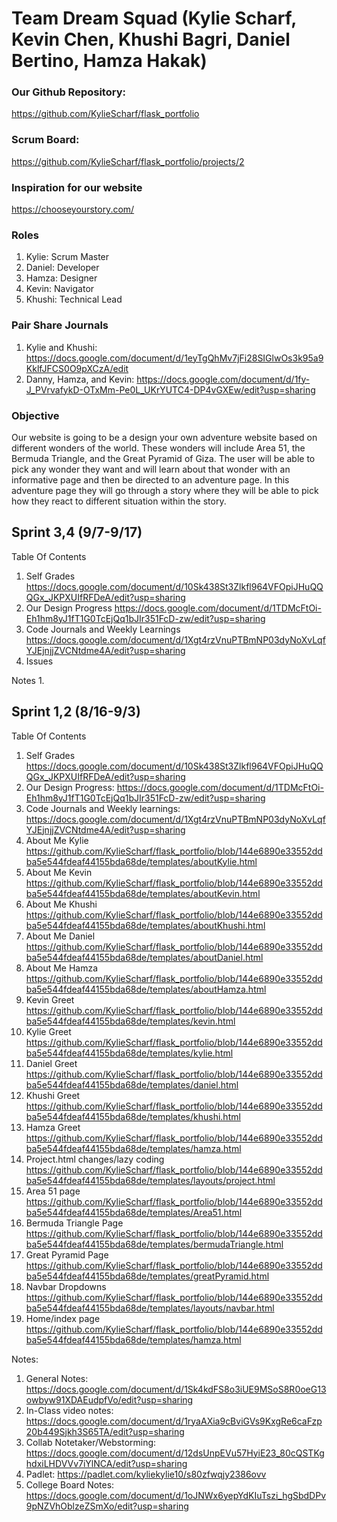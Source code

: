 
# Team Dream Squad (Kylie Scharf, Kevin Chen, Khushi Bagri, Daniel Bertino, Hamza Hakak)

### Our Github Repository: 
https://github.com/KylieScharf/flask_portfolio
### Scrum Board:
https://github.com/KylieScharf/flask_portfolio/projects/2
### Inspiration for our website
https://chooseyourstory.com/
### Roles
1. Kylie: Scrum Master
2. Daniel: Developer
3. Hamza: Designer
4. Kevin: Navigator
5. Khushi: Technical Lead
### Pair Share Journals
1. Kylie and Khushi: https://docs.google.com/document/d/1eyTgQhMv7jFi28SIGlwOs3k95a9KklfJFCS0O9pXCzA/edit
2. Danny, Hamza, and Kevin: https://docs.google.com/document/d/1fy-J_PVrvafykD-OTxMm-Pe0L_UKrYUTC4-DP4vGXEw/edit?usp=sharing
### Objective
Our website is going to be a design your own adventure website based on different wonders of the world. 
These wonders will include Area 51, the Bermuda Triangle, and the Great Pyramid of Giza. 
The user will be able to pick any wonder they want and will learn about that wonder with an informative page and then be directed to an adventure page.
In this adventure page they will go through a story where they will be able to pick how they react to different situation within the story. 

## Sprint 3,4 (9/7-9/17)
Table Of Contents
1. Self Grades https://docs.google.com/document/d/10Sk438St3Zlkfl964VFOpiJHuQQQGx_JKPXUIfRFDeA/edit?usp=sharing
2. Our Design Progress https://docs.google.com/document/d/1TDMcFtOi-Eh1hm8yJ1fT1G0TcEjQq1bJIr351FcD-zw/edit?usp=sharing
3. Code Journals and Weekly Learnings https://docs.google.com/document/d/1Xgt4rzVnuPTBmNP03dyNoXvLqfYJEjnjjZVCNtdme4A/edit?usp=sharing
4. Issues

Notes
1. 

## Sprint 1,2 (8/16-9/3) 
Table Of Contents
1. Self Grades https://docs.google.com/document/d/10Sk438St3Zlkfl964VFOpiJHuQQQGx_JKPXUIfRFDeA/edit?usp=sharing
2. Our Design Progress: https://docs.google.com/document/d/1TDMcFtOi-Eh1hm8yJ1fT1G0TcEjQq1bJIr351FcD-zw/edit?usp=sharing
3. Code Journals and Weekly learnings: https://docs.google.com/document/d/1Xgt4rzVnuPTBmNP03dyNoXvLqfYJEjnjjZVCNtdme4A/edit?usp=sharing
4. About Me Kylie https://github.com/KylieScharf/flask_portfolio/blob/144e6890e33552ddba5e544fdeaf44155bda68de/templates/aboutKylie.html
5. About Me Kevin https://github.com/KylieScharf/flask_portfolio/blob/144e6890e33552ddba5e544fdeaf44155bda68de/templates/aboutKevin.html
6. About Me Khushi https://github.com/KylieScharf/flask_portfolio/blob/144e6890e33552ddba5e544fdeaf44155bda68de/templates/aboutKhushi.html
7. About Me Daniel https://github.com/KylieScharf/flask_portfolio/blob/144e6890e33552ddba5e544fdeaf44155bda68de/templates/aboutDaniel.html
8. About Me Hamza https://github.com/KylieScharf/flask_portfolio/blob/144e6890e33552ddba5e544fdeaf44155bda68de/templates/aboutHamza.html
10. Kevin Greet https://github.com/KylieScharf/flask_portfolio/blob/144e6890e33552ddba5e544fdeaf44155bda68de/templates/kevin.html
11. Kylie Greet https://github.com/KylieScharf/flask_portfolio/blob/144e6890e33552ddba5e544fdeaf44155bda68de/templates/kylie.html
12. Daniel Greet https://github.com/KylieScharf/flask_portfolio/blob/144e6890e33552ddba5e544fdeaf44155bda68de/templates/daniel.html
13. Khushi Greet https://github.com/KylieScharf/flask_portfolio/blob/144e6890e33552ddba5e544fdeaf44155bda68de/templates/khushi.html
14. Hamza Greet https://github.com/KylieScharf/flask_portfolio/blob/144e6890e33552ddba5e544fdeaf44155bda68de/templates/hamza.html
15. Project.html changes/lazy coding https://github.com/KylieScharf/flask_portfolio/blob/144e6890e33552ddba5e544fdeaf44155bda68de/templates/layouts/project.html
16. Area 51 page https://github.com/KylieScharf/flask_portfolio/blob/144e6890e33552ddba5e544fdeaf44155bda68de/templates/Area51.html
17. Bermuda Triangle Page https://github.com/KylieScharf/flask_portfolio/blob/144e6890e33552ddba5e544fdeaf44155bda68de/templates/bermudaTriangle.html
18. Great Pyramid Page https://github.com/KylieScharf/flask_portfolio/blob/144e6890e33552ddba5e544fdeaf44155bda68de/templates/greatPyramid.html
19. Navbar Dropdowns https://github.com/KylieScharf/flask_portfolio/blob/144e6890e33552ddba5e544fdeaf44155bda68de/templates/layouts/navbar.html
20. Home/index page https://github.com/KylieScharf/flask_portfolio/blob/144e6890e33552ddba5e544fdeaf44155bda68de/templates/hamza.html

Notes:
1. General Notes: https://docs.google.com/document/d/1Sk4kdFS8o3iUE9MSoS8R0oeG13owbyw91XDAEudpfVo/edit?usp=sharing
2. In-Class video notes: https://docs.google.com/document/d/1ryaAXia9cBviGVs9KxgRe6caFzp20b449Sjkh3S65TA/edit?usp=sharing
3. Collab Notetaker/Webstorming: https://docs.google.com/document/d/12dsUnpEVu57HyiE23_80cQSTKghdxiLHDVVv7iYlNCA/edit?usp=sharing
4. Padlet: https://padlet.com/kyliekylie10/s80zfwqjy2386ovv
5. College Board Notes: https://docs.google.com/document/d/1oJNWx6yepYdKIuTszi_hgSbdDPv9pNZVhOblzeZSmXo/edit?usp=sharing




